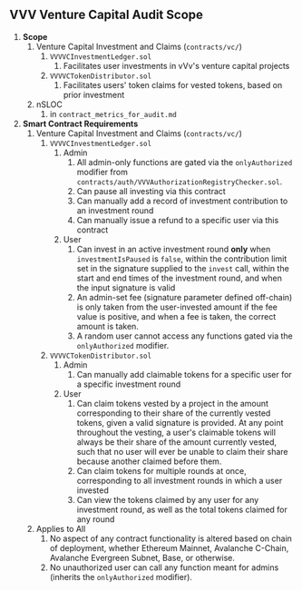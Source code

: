 ## VVV Venture Capital Audit Scope

1. **Scope** 
	1. Venture Capital Investment and Claims (`contracts/vc/`)
		1.  `VVVVCInvestmentLedger.sol`
			1. Facilitates user investments in vVv's venture capital projects
		2.  `VVVVCTokenDistributor.sol`
			1. Facilitates users' token claims for vested tokens, based on prior investment
	3. nSLOC
		1. in `contract_metrics_for_audit.md`
2. **Smart Contract Requirements**
	1. Venture Capital Investment and Claims (`contracts/vc/`)
		1. `VVVVCInvestmentLedger.sol`
			1. Admin
				1. All admin-only functions are gated via the `onlyAuthorized` modifier from `contracts/auth/VVVAuthorizationRegistryChecker.sol`.
				2. Can pause all investing via this contract
				3. Can manually add a record of investment contribution to an investment round
				4. Can manually issue a refund to a specific user via this contract
			2. User
				1. Can invest in an active investment round **only** when `investmentIsPaused` is `false`, within the contribution limit set in the signature supplied to the `invest` call, within the start and end times of the investment round, and when the input signature is valid
				2. An admin-set fee (signature parameter defined off-chain) is only taken from the user-invested amount if the fee value is positive, and when a fee is taken, the correct amount is taken.
				3. A random user cannot access any functions gated via the `onlyAuthorized` modifier.
		3.  `VVVVCTokenDistributor.sol`
			1. Admin
				1. Can manually add claimable tokens for a specific user for a specific investment round
			2. User
				1. Can claim tokens vested by a project in the amount corresponding to their share of the currently vested tokens, given a valid signature is provided. At any point throughout the vesting, a user's claimable tokens will always be their share of the amount currently vested, such that no user will ever be unable to claim their share because another claimed before them.
				2. Can claim tokens for multiple rounds at once, corresponding to all investment rounds in which a user invested
				3. Can view the tokens claimed by any user for any investment round, as well as the total tokens claimed for any round
	2. Applies to All
		1. No aspect of any contract functionality is altered based on chain of deployment, whether Ethereum Mainnet, Avalanche C-Chain, Avalanche Evergreen Subnet, Base, or otherwise.
		2. No unauthorized user can call any function meant for admins (inherits the `onlyAuthorized` modifier).
